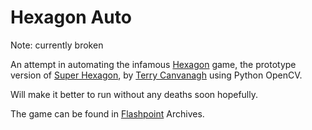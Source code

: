 # Hexagon Auto

Note: currently broken

An attempt in automating the infamous [Hexagon](https://distractionware.com/blog/2012/02/hexagon/) game, the prototype version of [Super Hexagon](https://en.wikipedia.org/wiki/Super_Hexagon), by [Terry Canvanagh](https://en.wikipedia.org/wiki/Terry_Cavanagh_(developer)) using Python OpenCV.

Will make it better to run without any deaths soon hopefully.

The game can be found in [Flashpoint](https://flashpointarchive.org/) Archives.
